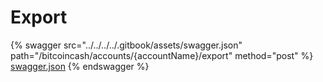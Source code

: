 # Export

{% swagger src="../../../../.gitbook/assets/swagger.json" path="/bitcoincash/accounts/{accountName}/export" method="post" %}
[swagger.json](../../../../.gitbook/assets/swagger.json)
{% endswagger %}
